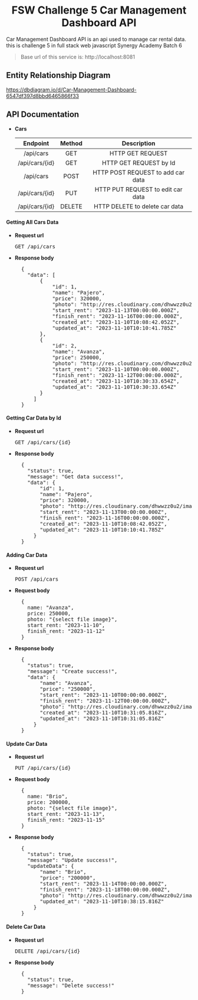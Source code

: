 <h1 align="center">FSW Challenge 5 Car Management Dashboard API</h1>
  
Car Management Dashboard API is an api used to manage car rental data. this is challenge 5 in full stack web javascript Synergy Academy Batch 6

> Base url of this service is: http://localhost:8081

## Entity Relationship Diagram

https://dbdiagram.io/d/Car-Management-Dashboard-6547df397d8bbd6465866f33


## API Documentation

- **Cars**

  |          Endpoint              | Method |              Description               |
  | :----------------------------: | :----: | :------------------------------------: |
  |        /api/cars               |  GET   |            HTTP GET REQUEST            |
  |        /api/cars/{id}          |  GET   |            HTTP GET REQUEST by Id      |
  |        /api/cars               |  POST  | HTTP POST REQUEST to add car data      |
  |        /api/cars/{id}          |  PUT   | HTTP PUT REQUEST to edit car data      |
  |        /api/cars/{id}          | DELETE | HTTP DELETE to delete car data         |

#### Getting All Cars Data
- **Request url**
  <pre>GET /api/cars</pre>

- **Response body**
  <pre>
    {
      "data": [
          {
              "id": 1,
              "name": "Pajero",
              "price": 320000,
              "photo": "http://res.cloudinary.com/dhwwzz0u2/image/upload/v1699611041/cars/gzy4fi7hgvls5v3lp9m0.jpg",
              "start_rent": "2023-11-13T00:00:00.000Z",
              "finish_rent": "2023-11-16T00:00:00.000Z",
              "created_at": "2023-11-10T10:08:42.052Z",
              "updated_at": "2023-11-10T10:10:41.785Z"
          },
          {
              "id": 2,
              "name": "Avanza",
              "price": 250000,
              "photo": "http://res.cloudinary.com/dhwwzz0u2/image/upload/v1699612235/cars/fr0g1dprstbuxbmqkoj9.jpg",
              "start_rent": "2023-11-10T00:00:00.000Z",
              "finish_rent": "2023-11-12T00:00:00.000Z",
              "created_at": "2023-11-10T10:30:33.654Z",
              "updated_at": "2023-11-10T10:30:33.654Z"
          }
        ]
    }
  </pre>


#### Getting Car Data by Id
- **Request url**
  <pre>GET /api/cars/{id}</pre>

- **Response body**
  <pre>
    {
      "status": true,
      "message": "Get data success!",
      "data": {
          "id": 1,
          "name": "Pajero",
          "price": 320000,
          "photo": "http://res.cloudinary.com/dhwwzz0u2/image/upload/v1699611041/cars/gzy4fi7hgvls5v3lp9m0.jpg",
          "start_rent": "2023-11-13T00:00:00.000Z",
          "finish_rent": "2023-11-16T00:00:00.000Z",
          "created_at": "2023-11-10T10:08:42.052Z",
          "updated_at": "2023-11-10T10:10:41.785Z"
        }
    }
  </pre>

#### Adding Car Data
- **Request url**
  <pre>POST /api/cars</pre>

- **Request body**
  <pre>
    {
      name: "Avanza",
      price: 250000,
      photo: "{select file image}",
      start_rent: "2023-11-10",
      finish_rent: "2023-11-12"      
    }  
  </pre>
  
- **Response body**
  <pre>
    {
      "status": true,
      "message": "Create success!",
      "data": {
          "name": "Avanza",
          "price": "250000",
          "start_rent": "2023-11-10T00:00:00.000Z",
          "finish_rent": "2023-11-12T00:00:00.000Z",
          "photo": "http://res.cloudinary.com/dhwwzz0u2/image/upload/v1699612267/cars/cgx62qntmvrews7tbh2s.jpg",
          "created_at": "2023-11-10T10:31:05.816Z",
          "updated_at": "2023-11-10T10:31:05.816Z"
        }
    }
  </pre>

#### Update Car Data
- **Request url**
  <pre>PUT /api/cars/{id}</pre>

- **Request body**
  <pre>
    {
      name: "Brio",
      price: 200000,
      photo: "{select file image}",
      start_rent: "2023-11-13",
      finish_rent: "2023-11-15"      
    }  
  </pre>
  
- **Response body**
  <pre>
    {
      "status": true,
      "message": "Update success!",
      "updateData": {
          "name": "Brio",
          "price": "200000",
          "start_rent": "2023-11-14T00:00:00.000Z",
          "finish_rent": "2023-11-18T00:00:00.000Z",
          "photo": "http://res.cloudinary.com/dhwwzz0u2/image/upload/v1699612267/cars/cgx62qntmvrews7tbh2s.jpg",
          "updated_at": "2023-11-10T10:38:15.816Z"
        }
    }
  </pre>

#### Delete Car Data
- **Request url**
  <pre>DELETE /api/cars/{id}</pre>
  
- **Response body**
  <pre>
    {
      "status": true,
      "message": "Delete success!"
    }
  </pre>

